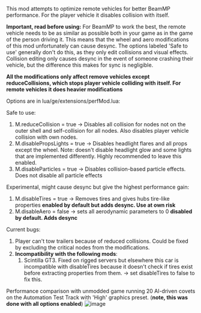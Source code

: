 This mod attempts to optimize remote vehicles for better BeamMP performance. For the player vehicle it disables collision with itself.


**Important, read before using:**
For BeamMP to work the best, the remote vehicle needs to be as similar as possible both in your game as in the game of the person driving it.
This means that the wheel and aero modifications of this mod unfortunately can cause desync. The options labeled 'Safe to use' generally don't do this, as they only edit collisions and visual effects.
Collision editing only causes desync in the event of someone crashing their vehicle, but the difference this makes for sync is negligible.

**All the modifications only affect remove vehicles except reduceCollisions, which stops player vehicle colliding with itself. For remote vehicles it does heavier modifications**

Options are in lua/ge/extensions/perfMod.lua:

Safe to use:
1. M.reduceCollision = true -> Disables all collision for nodes not on the outer shell and self-collision for all nodes. Also disables player vehicle collision with own nodes.
2. M.disablePropsLights = true -> Disables headlight flares and all props except the wheel. Note: doesn't disable headlight glow and some lights that are implemented differently. Highly recommended to leave this enabled.
3. M.disableParticles = true -> Disables collision-based particle effects. Does not disable all particle effects

Experimental, might cause desync but give the highest performance gain:
1. M.disableTires = true -> Removes tires and gives hubs tire-like properties **enabled by default but adds desync. Use at own risk**
2. M.disableAero = false -> sets all aerodynamic parameters to 0 **disabled by default. Adds desync**

Current bugs: 
1. Player can't tow trailers because of reduced collisions. Could be fixed by excluding the critical nodes from the modifications.
2. **Incompatibility with the following mods**:
   1. Scintilla GT3. Fixed on rigged servers but elsewhere this car is incompatible with disableTires because it doesn't check if tires exist before extracting properties from them.
-> set disableTires to false to fix this.

Performance comparison with unmodded game running 20 AI-driven covets on the Automation Test Track with 'High' graphics preset. (**note, this was done with all options enabled**)
![image](https://github.com/user-attachments/assets/94d24680-cb86-4e64-a4c9-7c21b78207a4)
